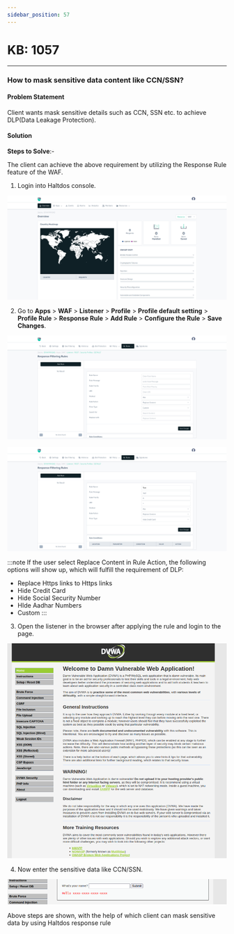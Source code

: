 ```yaml
---
sidebar_position: 57
---
```


# KB: 1057

---

### **How to mask sensitive data content like CCN/SSN?**

#### **Problem Statement**

Client wants mask sensitive details such as CCN, SSN etc. to achieve DLP(Data Leakage Protection).

#### **Solution**

**Steps to Solve**:-

The client can achieve the above requirement by utilizing the Response Rule feature of the WAF.

1. Login into Haltdos console.

![kb-1057](/img/waf/v7/kb/kb-1057-1.png)

2. Go to **Apps** > **WAF** > **Listener** > **Profile** > **Profile default setting** > **Profile Rule** > **Response Rule** > **Add Rule** > **Configure the Rule** > **Save Changes**.

![kb-1057](/img/waf/v7/kb/kb-1057-2.png)

![kb-1057](/img/waf/v7/kb/kb-1057-4.png)

:::note
If the user select Replace Content in Rule Action, the following options will show up, which will fulfill the requirement of DLP:
- Replace Https links to Https links
- Hide Credit Card
- Hide Social Security Number
- HIde Aadhar Numbers
- Custom 
:::



3. Open the listener in the browser after applying the rule and login to the page.

![kb-1057](/img/waf/v6/kb/responserule1.png)

4. Now enter the sensitive data like CCN/SSN.

![kb-1057](/img/waf/v6/kb/maskedCCN.png)

Above steps are shown, with the help of which client can mask sensitive data by using Haltdos response rule